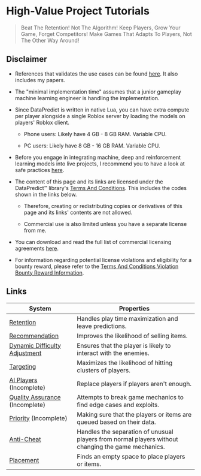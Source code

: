 # High-Value Project Tutorials

> Beat The Retention! Not The Algorithm! Keep Players, Grow Your Game, Forget Competitors! Make Games That Adapts To Players, Not The Other Way Around!

## Disclaimer

* References that validates the use cases can be found [here](HighValueProjectTutorials/References.md). It also includes my papers.

* The "minimal implementation time" assumes that a junior gameplay machine learning engineer is handling the implementation.

* Since DataPredict is written in native Lua, you can have extra compute per player alongside a single Roblox server by loading the models on players' Roblox client.

  * Phone users: Likely have 4 GB - 8 GB RAM. Variable CPU.
 
  * PC users: Likely have 8 GB - 16 GB RAM. Variable CPU.

* Before you engage in integrating machine, deep and reinforcement learning models into live projects, I recommend you to have a look at safe practices [here](HighValueProjectTutorials/SafePracticesForLiveProjects.md).

* The content of this page and its links are licensed under the DataPredict™ library's [Terms And Conditions](TermsAndConditions.md). This includes the codes shown in the links below.

  * Therefore, creating or redistributing copies or derivatives of this page and its links' contents are not allowed.

  * Commercial use is also limited unless you have a separate license from me.
  
* You can download and read the full list of commercial licensing agreements [here](https://github.com/AqwamCreates/DataPredict/blob/main/docs/DataPredictLibrariesLicensingAgreements.md).

* For information regarding potential license violations and eligibility for a bounty reward, please refer to the [Terms And Conditions Violation Bounty Reward Information](TermsAndConditionsViolationBountyRewardInformation.md).

## Links

| System                                                                                           | Properties                                                                                         |
|--------------------------------------------------------------------------------------------------|----------------------------------------------------------------------------------------------------|
| [Retention](HighValueProjectTutorials/RetentionSystems.md)                                       | Handles play time maximization and leave predictions.                                              |
| [Recommendation](HighValueProjectTutorials/RecommendationSystems.md)                             | Improves the likelihood of selling items.                                                          |
| [Dynamic Difficulty Adjustment](HighValueProjectTutorials/DynamicDifficultyAdjustmentSystems.md) | Ensures that the player is likely to interact with the enemies.                                    |
| [Targeting](HighValueProjectTutorials/TargetingSystems.md)                                       | Maximizes the likelihood of hitting clusters of players.                                           |
| [AI Players](HighValueProjectTutorials/AIPlayers.md) (Incomplete)                                | Replace players if players aren't enough.                                                          |
| [Quality Assurance](HighValueProjectTutorials/QualityAssurance.md) (Incomplete)                  | Attempts to break game mechanics to find edge cases and exploits.                                  |
| [Priority](HighValueProjectTutorials/PrioritySystems.md) (Incomplete)                            | Making sure that the players or items are queued based on their data.                              |
| [Anti-Cheat](HighValueProjectTutorials/AntiCheatSystems.md)                                      | Handles the separation of unusual players from normal players without changing the game mechanics. |
| [Placement](HighValueProjectTutorials/PlacementSystems.md)                                       | Finds an empty space to place players or items.                                                    |

